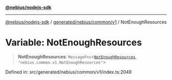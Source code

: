 [**@nebius/nodejs-sdk**](../../../../../README.md)

***

[@nebius/nodejs-sdk](../../../../../README.md) / [generated/nebius/common/v1](../README.md) / NotEnoughResources

# Variable: NotEnoughResources

> **NotEnoughResources**: `MessageFns`\<[`NotEnoughResources`](../interfaces/NotEnoughResources.md), `"nebius.common.v1.NotEnoughResources"`\>

Defined in: src/generated/nebius/common/v1/index.ts:2049
